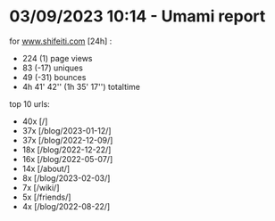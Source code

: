 # 03/09/2023 10:14 - Umami report
for www.shifeiti.com [24h] :

 - 224 (1) page views
 - 83 (-17) uniques
 - 49 (-31) bounces
 - 4h 41' 42'' (1h 35' 17'') totaltime


top 10 urls:
 - 40x [/]
 - 37x [/blog/2023-01-12/]
 - 37x [/blog/2022-12-09/]
 - 18x [/blog/2022-12-22/]
 - 16x [/blog/2022-05-07/]
 - 14x [/about/]
 - 8x [/blog/2023-02-03/]
 - 7x [/wiki/]
 - 5x [/friends/]
 - 4x [/blog/2022-08-22/]


